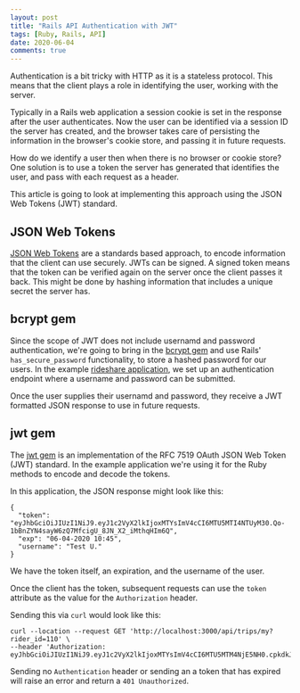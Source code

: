 ```yaml
---
layout: post
title: "Rails API Authentication with JWT"
tags: [Ruby, Rails, API]
date: 2020-06-04
comments: true
---
```


Authentication is a bit tricky with HTTP as it is a stateless protocol. This means that the client plays a role in identifying the user, working with the server.

Typically in a Rails web application a session cookie is set in the response after the user authenticates. Now the user can be identified via a session ID the server has created, and the browser takes care of persisting the information in the browser's cookie store, and passing it in future requests.

How do we identify a user then when there is no browser or cookie store? One solution is to use a token the server has generated that identifies the user, and pass with each request as a header.

This article is going to look at implementing this approach using the JSON Web Tokens (JWT) standard.

## JSON Web Tokens

[JSON Web Tokens](https://jwt.io/) are a standards based approach, to encode information that the client can use securely. JWTs can be signed. A signed token means that the token can be verified again on the server once the client passes it back. This might be done by hashing information that includes a unique secret the server has.

## bcrypt gem

Since the scope of JWT does not include usernamd and password authentication, we're going to bring in the [bcrypt gem](https://github.com/codahale/bcrypt-ruby) and use Rails' `has_secure_password` functionality, to store a hashed password for our users. In the example [rideshare application](https://github.com/andyatkinson/rideshare/pull/18), we set up an authentication endpoint where a username and password can be submitted.

Once the user supplies their usernamd and password, they receive a JWT formatted JSON response to use in future requests.


## jwt gem

The [jwt gem](https://github.com/jwt/ruby-jwt) is an implementation of the RFC 7519 OAuth JSON Web Token (JWT) standard. In the example application we're using it for the Ruby methods to encode and decode the tokens.

In this application, the JSON response might look like this:

```
{
  "token": "eyJhbGciOiJIUzI1NiJ9.eyJ1c2VyX2lkIjoxMTYsImV4cCI6MTU5MTI4NTUyM30.Qo-1bBnZYN4sayW6zQ7MfcigU_8JN_X2_iMthqHIm6Q",
  "exp": "06-04-2020 10:45",
  "username": "Test U."
}
```

We have the token itself, an expiration, and the username of the user.

Once the client has the token, subsequent requests can use the `token` attribute as the value for the `Authorization` header.

Sending this via `curl` would look like this:

```
curl --location --request GET 'http://localhost:3000/api/trips/my?rider_id=110' \
--header 'Authorization: eyJhbGciOiJIUzI1NiJ9.eyJ1c2VyX2lkIjoxMTYsImV4cCI6MTU5MTM4NjE5NH0.cpkdkJY_KaNqEe0FEI8aN9jefAbrLONVSw0uckJg3Iw'
```

Sending no `Authentication` header or sending an a token that has expired will raise an error and return a `401 Unauthorized`.

